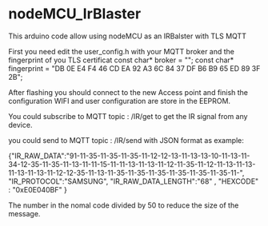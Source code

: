 # nodeMCU_IrBlaster
This arduino code allow using nodeMCU as an IRBalster with TLS MQTT

First you need edit the user_config.h with your MQTT broker and the fingerprint of you TLS certificat
const char*       broker      = ""; 
const char*       fingerprint = "DB 0E E4 F4 46 CD EA 92 A3 6C 84 37 DF B6 B9 65 ED 89 3F 2B";

After flashing you should connect to the new Access point and finish the configuration
WIFI and user configuration are store in the EEPROM.

You could subscribe to MQTT topic : <MCUMAC>/IR/get 
to get the IR signal from any device.

you could send to MQTT topic : <MCUMAC>/IR/send
with JSON format as example:

{"IR_RAW_DATA":"91-11-35-11-35-11-35-11-12-12-13-11-13-13-10-11-13-11-34-12-35-11-35-11-13-11-11-15-11-11-13-11-13-11-12-11-35-11-12-11-13-11-13-11-13-11-13-11-12-12-35-11-13-11-35-11-35-11-35-11-35-11-35-11-35-11-",
"IR_PROTOCOL":"SAMSUNG",
"IR_RAW_DATA_LENGTH":"68" , 
"HEXCODE" : "0xE0E040BF" }

The number in the nomal code divided by 50 to reduce the size of the message.

